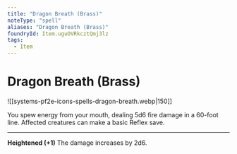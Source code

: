 ```yaml
---
title: "Dragon Breath (Brass)"
noteType: "spell"
aliases: "Dragon Breath (Brass)"
foundryId: Item.uguOVRkcztQmj3lz
tags:
  - Item
---
```


# Dragon Breath (Brass)
![[systems-pf2e-icons-spells-dragon-breath.webp|150]]

You spew energy from your mouth, dealing 5d6 fire damage in a 60-foot line. Affected creatures can make a basic Reflex save.

* * *

**Heightened (+1)** The damage increases by 2d6.
